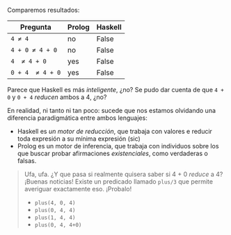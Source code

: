 Comparemos resultados: 

| Pregunta         | Prolog | Haskell |
|------------------|--------|---------|
|`4 ≠ 4`          |no      |   False |
|`4 + 0 ≠ 4 + 0`  |no      | False   |
|`4  ≠ 4 + 0`     |yes     | False   |
|`0 + 4  ≠ 4 + 0` |yes     | False   |

Parece que Haskell es más _inteligente_, ¿no? Se pudo dar cuenta de que `4 + 0` y `0 + 4` _reducen_ ambos a 4, ¿no?

En realidad, ni tanto ni tan poco: sucede que nos estamos olvidando una diferencia paradigmática entre ambos lenguajes: 

* Haskell es _un motor de reducción_, que trabaja con valores e reducir toda expresión a su mínima expresión (sic)
* Prolog es un motor de inferencia, que trabaja con individuos sobre los que buscar probar afirmaciones _existenciales_, como verdaderas o falsas. 

> Ufa, ufa. ¿Y que pasa si realmente quisera saber si 4 + 0 _reduce_ a 4? 
> ¡Buenas noticias! Existe un predicado llamado `plus/3` que permite averiguar exactamente eso. ¡Probalo!
> 
> 
> * `plus(4, 0, 4)`
> * `plus(0, 4, 4)`
> * `plus(1, 4, 4)`
> * `plus(0, 4, 4+0)`


